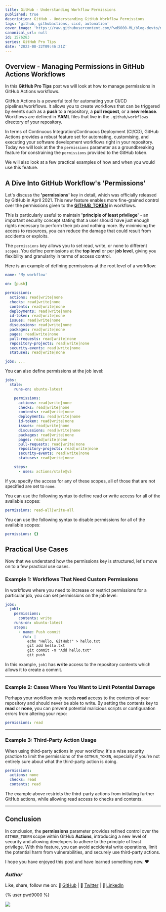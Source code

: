 ```yaml
---
title: GitHub - Understanding Workflow Permissions
published: true
description: GitHub - Understanding GitHub Workflow Permissions
tags: 'github, githubactions, cicd, automation'
cover_image: 'https://raw.githubusercontent.com/Pwd9000-ML/blog-devto/main/posts/2023/GitHub-Workflow-Permissions/assets/main-gh-tips.png'
canonical_url: null
id: 1576283
series: GitHub Pro Tips
date: '2023-08-22T09:46:21Z'
---
```


## Overview - Managing Permissions in GitHub Actions Workflows

In this **GitHub Pro Tips** post we will look at how to manage permissions in GitHub Actions workflows.

GitHub Actions is a powerful tool for automating your CI/CD pipelines/workflows. It allows you to create workflows that can be triggered by events such as a **push** to a repository, a **pull request**, or a **new release**. Workflows are defined in **YAML** files that live in the `.github/workflows` directory of your repository.

In terms of Continuous Integration/Continuous Deployment (CI/CD), GitHub Actions provides a robust feature set for automating, customising, and executing your software development workflows right in your repository. Today we will look at the the `permissions` parameter as a groundbreaking feature for constraining the `permissions` provided to the GitHub token.

We will also look at a few practical examples of how and when you would use this feature.

## A Dive Into GitHub Workflow's 'Permissions'

Let's discuss the **'permissions'** key in detail, which was officially released by GitHub in April 2021. This new feature enables more fine-grained control over the permissions given to the **[GITHUB_TOKEN](https://docs.github.com/en/actions/security-guides/automatic-token-authentication#about-the-github_token-secret)** in workflows.

This is particularly useful to maintain **'principle of least privilege'** - an important security concept stating that a user should have just enough rights necessary to perform their job and nothing more. By minimising the access to resources, you can reduce the damage that could result from accidents or exploits.

The `permissions` key allows you to set read, write, or none to different `scopes`. You define permissions at the **top level** or per **job level**, giving you flexibility and granularity in terms of access control.

Here is an example of defining permissions at the root level of a workflow:

```yaml
name: 'My workflow'

on: [push]

permissions:
  actions: read|write|none
  checks: read|write|none
  contents: read|write|none
  deployments: read|write|none
  id-token: read|write|none
  issues: read|write|none
  discussions: read|write|none
  packages: read|write|none
  pages: read|write|none
  pull-requests: read|write|none
  repository-projects: read|write|none
  security-events: read|write|none
  statuses: read|write|none

jobs: ...
```

You can also define permissions at the job level:

```yaml
jobs:
  stale:
    runs-on: ubuntu-latest

    permissions:
      actions: read|write|none
      checks: read|write|none
      contents: read|write|none
      deployments: read|write|none
      id-token: read|write|none
      issues: read|write|none
      discussions: read|write|none
      packages: read|write|none
      pages: read|write|none
      pull-requests: read|write|none
      repository-projects: read|write|none
      security-events: read|write|none
      statuses: read|write|none

    steps:
      - uses: actions/stale@v5
```

If you specify the access for any of these scopes, all of those that are not specified are set to `none`.

You can use the following syntax to define read or write access for all of the available scopes:

```yaml
permissions: read-all|write-all
```

You can use the following syntax to disable permissions for all of the available scopes:

```yaml
permissions: {}
```

## Practical Use Cases

Now that we understand how the permissions key is structured, let's move on to a few practical use cases.

### Example 1: Workflows That Need Custom Permissions

In workflows where you need to increase or restrict permissions for a particular job, you can set permissions on the job level:

```yaml
jobs:
  job1:
    permissions:
      contents: write
    runs-on: ubuntu-latest
    steps:
      - name: Push commit
        run: |
          echo "Hello, GitHub!" > hello.txt
          git add hello.txt
          git commit -m "Add hello.txt"
          git push
```

In this example, `job1` has **write** access to the repository contents which allows it to create a commit.

---

### Example 2: Cases Where You Want to Limit Potential Damage

Perhaps your workflow only needs **read** access to the contents of your repository and should never be able to write. By setting the contents key to **read** or **none**, you can prevent potential malicious scripts or configuration errors from altering your repo:

```yaml
permissions: read
```

---

### Example 3: Third-Party Action Usage

When using third-party actions in your workflow, it's a wise security practice to limit the permissions of the `GITHUB_TOKEN`, especially if you're not entirely sure about what the third-party action is doing.

```yaml
permissions:
  actions: none
  checks: read
  contents: read
```

The example above restricts the third-party actions from initiating further GitHub actions, while allowing read access to checks and contents.

---

## Conclusion

In conclusion, the **permissions** parameter provides refined control over the `GITHUB_TOKEN` scope within GitHub **Actions**, introducing a new level of security and allowing developers to adhere to the principle of least privilege. With this feature, you can avoid accidental write operations, limit the potential harm from vulnerabilities, and securely use third-party actions.

I hope you have enjoyed this post and have learned something new. :heart:

### _Author_

Like, share, follow me on: :octopus: [GitHub](https://github.com/Pwd9000-ML) | :penguin: [Twitter](https://twitter.com/pwd9000) | :space_invader: [LinkedIn](https://www.linkedin.com/in/marcel-l-61b0a96b/)

{% user pwd9000 %}

<a href="https://www.buymeacoffee.com/pwd9000"><img src="https://img.buymeacoffee.com/button-api/?text=Buy me a coffee&emoji=&slug=pwd9000&button_colour=FFDD00&font_colour=000000&font_family=Cookie&outline_colour=000000&coffee_colour=ffffff"></a>
